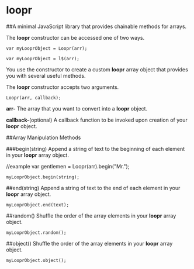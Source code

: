 # loopr
##A minimal JavaScript library that provides chainable methods for arrays.

The **loopr** constructor can be accessed one of two ways.

```
var myLooprObject = Loopr(arr);
```

```
var myLooprObject = l$(arr);
```

You use the constructor to create a custom **loopr** array object that provides you with several useful methods. 

The **loopr** constructor accepts two arguments.

```
Loopr(arr, callback);
```

**arr-** The array that you want to convert into a **loopr** object.

**callback-**(optional) A callback function to be invoked upon creation of your **loopr** object.

##Array Manipulation Methods

###begin(string)
Append a string of text to the beginning of each element in your **loopr** array object.

//example
var gentlemen = Loopr(arr).begin("Mr.");

```
myLooprObject.begin(string);
```

##end(string)
Append a string of text to the end of each element in your **loopr** array object.

```
myLooprObject.end(text);
```

##random()
Shuffle the order of the array elements in your **loopr** array object.

```
myLooprObject.random();
```

##object()
Shuffle the order of the array elements in your **loopr** array object.

```
myLooprObject.object();
```
